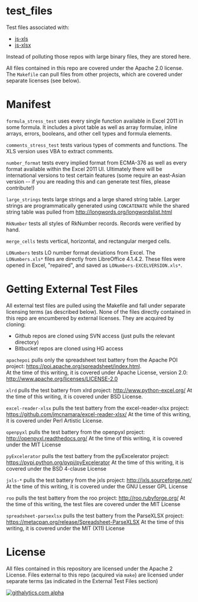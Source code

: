 # test_files

Test files associated with:

 - [js-xls](https://github.com/SheetJS/js-xls)
 - [js-xlsx](https://github.com/SheetJS/js-xlsx)

Instead of polluting those repos with large binary files, they are stored here.

All files contained in this repo are covered under the Apache 2.0 license.
The `Makefile` can pull files from other projects, which are covered under 
separate licenses (see below).

# Manifest

`formula_stress_test` uses every single function available in Excel 2011 in some
formula.  It includes a pivot table as well as array formulae, inline arrays,
errors, booleans, and other cell types and formula elements.

`comments_stress_test` tests various types of comments and functions.  The XLS 
version uses VBA to extract comments.

`number_format` tests every implied format from ECMA-376 as well as every format
available within the Excel 2011 UI.  Ultimately there will be international
versions to test certain features (some require an east-Asian version -- if you
are reading this and can generate test files, please contribute!)

`large_strings` tests large strings and a large shared string table.  Larger
strings are programmatically generated using `CONCATENATE` while the shared
string table was pulled from <http://longwords.org/longwordslist.html>

`RkNumber` tests all styles of RkNumber records.  Records were verified by hand.

`merge_cells` tests vertical, horizontal, and rectangular merged cells. 

`LONumbers` tests LO number format deviations from Excel.  The `LONumbers.xls*`
files are directly from LibreOffice 4.1.4.2.  These files were opened in Excel,
"repaired", and saved as `LONumbers-EXCELVERSION.xls*`.

# Getting External Test Files

All external test files are pulled using the Makefile and fall under separate 
licensing terms (as described below).  None of the files directly contained in 
this repo are encumbered by external licenses.  They are acquired by cloning:

- Github repos are cloned using SVN access (just pulls the relevant directory)
- Bitbucket repos are cloned using HG access 

`apachepoi` pulls only the spreadsheet test battery from the Apache POI project:
<https://poi.apache.org/spreadsheet/index.html>.  
At the time of this writing, it is covered under Apache License, version 2.0: 
<http://www.apache.org/licenses/LICENSE-2.0>

`xlrd` pulls the test battery from xlrd project: <http://www.python-excel.org/>
At the time of this writing, it is covered under BSD License.

`excel-reader-xlsx` pulls the test battery from the excel-reader-xlsx project:
<https://github.com/jmcnamara/excel-reader-xlsx/>
At the time of this writing, it is covered under Perl Artistic License.

`openpyxl` pulls the test battery from the openpyxl project: 
<http://openpyxl.readthedocs.org/>
At the time of this writing, it is covered under the MIT License

`pyExcelerator` pulls the test battery from the pyExcelerator project:
<https://pypi.python.org/pypi/pyExcelerator>
At the time of this writing, it is covered under the BSD 4-clause License

`jxls-*` pulls the test battery from the jxls project: 
<http://jxls.sourceforge.net/>
At the time of this writing, it is covered under the GNU Lesser GPL License 

`roo` pulls the test battery from the roo project: <http://roo.rubyforge.org/>
At the time of this writing, the test files are covered under the MIT License 

`spreadsheet-parsexlsx` pulls the test battery from the ParseXLSX project:
<https://metacpan.org/release/Spreadsheet-ParseXLSX>
At the time of this writing, it is covered under the MIT (X11) License

# License

All files contained in this repository are licensed under the Apache 2 License. 
Files external to this repo (acquired via `make`) are licensed under separate
terms (as indicated in the External Test Files section)

[![githalytics.com alpha](https://cruel-carlota.pagodabox.com/1a1b91956aee094414d49d818560a2b5 "githalytics.com")](http://githalytics.com/SheetJS/test_files)
